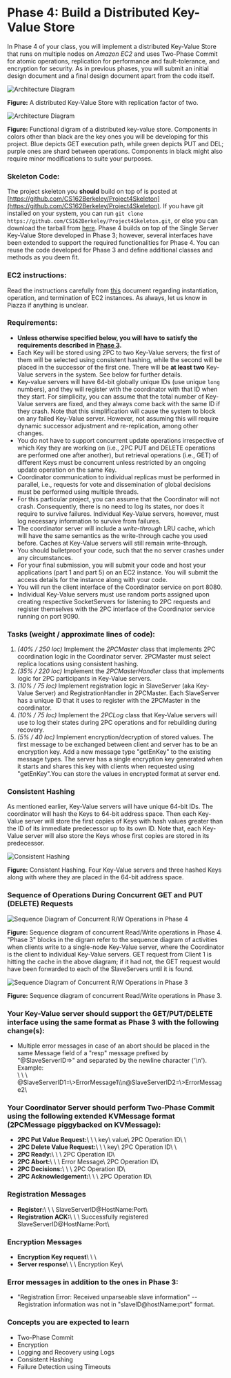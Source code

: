 Phase 4: Build a Distributed Key-Value Store
============================================

In Phase 4 of your class, you will implement a distributed Key-Value
Store that runs on multiple nodes on *Amazon EC2* and uses Two-Phase
Commit for atomic operations, replication for performance and
fault-tolerance, and encryption for security. As in previous phases, you
will submit an initial design document and a final design document apart
from the code itself.

![Architecture Diagram](http://inst.eecs.berkeley.edu/~cs162/sp12/pics/proj4-overview.png)

**Figure:** A distributed Key-Value Store with replication factor of
two.

![Architecture Diagram](http://inst.eecs.berkeley.edu/~cs162/sp12/pics/proj4-arch3.png)

**Figure:** Functional digram of a distributed key-value store.
Components in colors other than black are the key ones you will be
developing for this project. Blue depicts GET execution path, while
green depicts PUT and DEL; purple ones are shard between operations.
Components in black might also require minor modifications to suite your
purposes.

### Skeleton Code:

The project skeleton you **should** build on top of is posted at
[https://github.com/CS162Berkeley/Project4Skeleton](https://github.com/CS162Berkeley/Project4Skeleton).
If you have git installed on your system, you can run
`git clone https://github.com/CS162Berkeley/Project4Skeleton.git`, or
else you can download the tarball from
[here](https://github.com/CS162Berkeley/Project4Skeleton/zipball/master).
Phase 4 builds on top of the Single Server Key-Value Store developed in
Phase 3; however, several interfaces have been extended to support the
required functionalities for Phase 4. You can reuse the code developed
for Phase 3 and define additional classes and methods as you deem fit.

### EC2 instructions:

Read the instructions carefully from
[this](http://inst.eecs.berkeley.edu/~cs162/sp12/ec2-spec.pdf) document
regarding instantiation, operation, and termination of EC2 instances. As
always, let us know in Piazza if anything is unclear.

### Requirements:

-   **Unless otherwise specified below, you will have to satisfy the
    requirements described in [Phase
    3](http://inst.eecs.berkeley.edu/~cs162/sp12/phase3.html).**
-   Each Key will be stored using 2PC to two Key-Value servers; the
    first of them will be selected using consistent hashing, while the
    second will be placed in the successor of the first one. There will
    be **at least two** Key-Value servers in the system. See below for
    further details.
-   Key-value servers will have 64-bit globally unique IDs (use unique
    `long` numbers), and they will register with the coordinator with
    that ID when they start. For simplicity, you can assume that the
    total number of Key-Value servers are fixed, and they always come
    back with the same ID if they crash. Note that this simplification
    will cause the system to block on any failed Key-Value server.
    However, not assuming this will require dynamic successor adjustment
    and re-replication, among other changes.
-   You do not have to support concurrent update operations irrespective
    of which Key they are working on (i.e., 2PC PUT and DELETE
    operations are performed one after another), but retrieval
    operations (i.e., GET) of different Keys must be concurrent unless
    restricted by an ongoing update operation on the same Key.
-   Coordinator communication to individual replicas must be performed
    in parallel, i.e., requests for vote and dissemination of global
    decisions must be performed using multiple threads.
-   For this particular project, you can assume that the Coordinator
    will not crash. Consequently, there is no need to log its states,
    nor does it require to survive failures. Individual Key-Value
    servers, however, must log necessary information to survive from
    failures.
-   The coordinator server will include a *write-through* LRU cache,
    which will have the same semantics as the write-through cache you
    used before. Caches at Key-Value servers will still remain
    write-through.
-   You should bulletproof your code, such that the no server crashes
    under any circumstances.
-   For your final submission, you will submit your code and host your
    applications (part 1 and part 5) on an EC2 instance. You will submit
    the access details for the instance along with your code.
-   You will run the client interface of the Coordinator service on port
    8080.
-   Individual Key-Value servers must use random ports assigned upon
    creating respective SocketServers for listening to 2PC requests and
    register themselves with the 2PC interface of the Coordinator
    service running on port 9090.

### Tasks (weight / approximate lines of code):

1.  *(40% / 250 loc)* Implement the *2PCMaster* class that implements
    2PC coordination logic in the Coordinator server. 2PCMaster must
    select replica locations using consistent hashing.
2.  *(35% / 220 loc)* Implement the *2PCMasterHandler* class that
    implements logic for 2PC participants in Key-Value servers.
3.  *(10% / 75 loc)* Implement registration logic in SlaveServer (aka
    Key-Value Server) and RegistrationHandler in 2PCMaster. Each
    SlaveServer has a unique ID that it uses to register with the
    2PCMaster in the coordinator.
4.  *(10% / 75 loc)* Implement the *2PCLog* class that Key-Value servers
    will use to log their states during 2PC operations and for
    rebuilding during recovery.
5.  *(5% / 40 loc)* Implement encryption/decryption of stored values.
    The first message to be exchanged between client and server has to
    be an encryption key. Add a new message type "getEnKey" to the
    existing message types. The server has a single encryption key
    generated when it starts and shares this key with clients when
    requested using "getEnKey".You can store the values in encrypted
    format at server end.

### Consistent Hashing

As mentioned earlier, Key-Value servers will have unique 64-bit IDs. The
coordinator will hash the Keys to 64-bit address space. Then each
Key-Value server will store the first copies of Keys with hash values
greater than the ID of its immediate predecessor up to its own ID. Note
that, each Key-Value server will also store the Keys whose first copies
are stored in its predecessor.

![Consistent Hashing](http://inst.eecs.berkeley.edu/~cs162/sp12/pics/consistent-hashing.png)

**Figure:** Consistent Hashing. Four Key-Value servers and three hashed
Keys along with where they are placed in the 64-bit address space.

### Sequence of Operations During Concurrent GET and PUT (DELETE) Requests

![Sequence Diagram of Concurrent R/W Operations in Phase
4](http://inst.eecs.berkeley.edu/~cs162/sp12/pics/seq-diag-phase4.png)

**Figure:** Sequence diagram of concurrent Read/Write operations in
Phase 4. "Phase 3" blocks in the digram refer to the sequence diagram of
activities when clients write to a single-node Key-Value server, where
the Coordinator is the client to individual Key-Value servers. GET
request from Client 1 is hitting the cache in the above diagram; if it
had not, the GET request would have been forwarded to each of the
SlaveServers until it is found.

![Sequence Diagram of Concurrent R/W Operations in Phase
3](http://inst.eecs.berkeley.edu/~cs162/sp12/pics/seq-diag-phase3.png)

**Figure:** Sequence diagram of concurrent Read/Write operations in
Phase 3.

### Your Key-Value server should support the GET/PUT/DELETE interface using the same format as Phase 3 with the following change(s):

-   Multiple error messages in case of an abort should be placed in the
    same Message field of a "resp" message prefixed by
    "@SlaveServerID=\>" and separated by the newline character ('\\n').
    Example: \
    \
     <?xml version="1.0" encoding="UTF-8"?\>\
     <KVMessage type="resp"\>\

    <Message\>@SlaveServerID1=\>ErrorMessage1\\n@SlaveServerID2=\>ErrorMessage2</Message\>\
     </KVMessage\>

### Your Coordinator Server should perform Two-Phase Commit using the following extended KVMessage format (2PCMessage piggybacked on KVMessage):

-   **2PC Put Value Request:**\
     <?xml version="1.0" encoding="UTF-8"?\>\
     <KVMessage type="putreq"\>\
     <Key\>key</Key\>\
     <Value\>value</Value\>\
     <TPCOpId\>2PC Operation ID</TPCOpId\>\
     </KVMessage\>\
-   **2PC Delete Value Request:**\
     <?xml version="1.0" encoding="UTF-8"?\>\
     <KVMessage type="delreq"\>\
     <Key\>key</Key\>\
     <TPCOpId\>2PC Operation ID</TPCOpId\>\
     </KVMessage\>\
-   **2PC Ready:**\
     <?xml version="1.0" encoding="UTF-8"?\>\
     <KVMessage type="ready"\>\
     <TPCOpId\>2PC Operation ID</TPCOpId\>\
     </KVMessage\>
-   **2PC Abort:**\
     <?xml version="1.0" encoding="UTF-8"?\>\
     <KVMessage type="abort"\>\
     <Message\>Error Message</Message\>\
     <TPCOpId\>2PC Operation ID</TPCOpId\>\
     </KVMessage\>
-   **2PC Decisions:**\
     <?xml version="1.0" encoding="UTF-8"?\>\
     <KVMessage type="commit/abort"\>\
     <TPCOpId\>2PC Operation ID</TPCOpId\>\
     </KVMessage\>
-   **2PC Acknowledgement:**\
     <?xml version="1.0" encoding="UTF-8"?\>\
     <KVMessage type="ack"\>\
     <TPCOpId\>2PC Operation ID</TPCOpId\>\
     </KVMessage\>

### Registration Messages

-   **Register:**\
     <?xml version="1.0" encoding="UTF-8"?\>\
     <KVMessage type="register"\>\
     <Message\>SlaveServerID@HostName:Port</Message\>\
     </KVMessage\>
-   **Registration ACK:**\
     <?xml version="1.0" encoding="UTF-8"?\>\
     <KVMessage type="resp"\>\
     <Message\>Successfully registered
    SlaveServerID@HostName:Port</Message\>\
     </KVMessage\>

### Encryption Messages

-   **Encryption Key request**\
     <?xml version="1.0" encoding="UTF-8"?\>\
     <KVMessage type="getEnKey"\>\
     </KVMessage\>
-   **Server response**\
     <?xml version="1.0" encoding="UTF-8"?\>\
     <KVMessage type="resp"\>\
     <Message\>Encryption Key</Message\>\
     </KVMessage\>

### Error messages in addition to the ones in Phase 3:

-   "Registration Error: Received unparseable slave information" --
    Registration information was not in "slaveID@hostName:port" format.

### Concepts you are expected to learn

-   Two-Phase Commit
-   Encryption
-   Logging and Recovery using Logs
-   Consistent Hashing
-   Failure Detection using Timeouts
